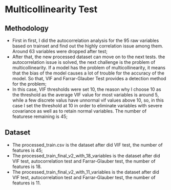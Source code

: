 Multicollinearity Test
=
Methodology
--
- First in first, I did the autocorrelation analysis for the 95 raw variables based on trainset and find out the highly correlation issue among them. Around 63 variables were dropped after test;
- After that, the new processed dataset can move on to the next tests. the autocorrelation issue is solved, the next challenge is the problem of multicollinearity. If a model has the problem of multicollinearity,
  it means that the bias of the model causes a lot of trouble for the accuracy of the model. So that, VIF and Farrar-Glauber Test provides a detection method for the problem; 
- In this case, VIF thresholds were set 10, the reason why I choose 10 as the threshold as the average VIF value for most variables is around 5, while a few discrete valus have unnormal vif values above 10, so, in this case I
  set the threshold at 10 in order to eliminate variables with severe covariance as well as to retain normal variables. The number of featurese remaining is 45;

Dataset 
--
- The processed_train.csv is the dataset after did VIF test, the number of features is 45;
- The processed_train_final_v2_with_18_variables is the dataset after did VIF test, autocorrelation test and Farrar-Glauber test, the number of features is 18.
- The processed_train_final_v2_with_11_variables is the dataset after did VIF test, autocorrelation test and Farrar-Glauber test, the number of features is 11.
